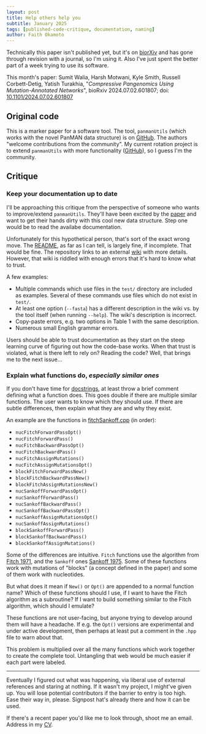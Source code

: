```yaml
---
layout: post
title: Help others help you
subtitle: January 2025
tags: [published-code-critique, documentation, naming]
author: Faith Okamoto
---
```


Technically this paper isn't published yet, but it's on [biorXiv][Preprint]
and has gone through revision with a journal, so I'm using it. Also I've just 
spent the better part of a week trying to use its software. 

This month's paper: 
Sumit Walia, Harsh Motwani, Kyle Smith, Russell Corbett-Detig, Yatish Turakhia, 
"*Compressive Pangenomics Using Mutation-Annotated Networks*", bioRxiv
2024.07.02.601807; doi: [10.1101/2024.07.02.601807][Preprint]

## Original code

This is a marker paper for a software tool. The tool, `panmanUtils` (which works
with the novel PanMAN data structure) is on [GitHub][TheirCode]. The authors
"welcome contributions from the community". My current rotation project is to
extend `panmanUtils` with more functionality ([GitHub][MyCode]), so I guess I'm
the community.

## Critique

### Keep your documentation up to date

I'll be approaching this critique from the perspective of someone who wants to
improve/extend `panmanUtils`. They'll have been excited by the [paper][Preprint]
and want to get their hands dirty with this cool new data structure. Step one
would be to read the availabe documentation.

Unfortunately for this hypothetical person, that's sort of the exact wrong move.
The [README][README], as far as I can tell, is largely fine, if incomplete. That
would be fine. The repository links to an external [wiki][Wiki] with more
details. However, that wiki is riddled with enough errors that it's hard to know
what to trust.

A few examples:
* Multiple commands which use files in the `test/` directory are included as
examples. Several of these commands use files which do not exist in `test/`.
* At least one option (`--fasta`) has a different description in the wiki vs.
by the tool itself (when running `--help`). The wiki's description is incorrect.
* Copy-paste errors, e.g. two options in Table 1 with the same description.
* Numerous small English grammar errors.

Users should be able to trust documentation as they start on the steep learning
curve of figuring out how the code-base works. When that trust is violated, what
is there left to rely on? Reading the code? Well, that brings me to the next
issue...

### Explain what functions do, *especially similar ones*

If you don't have time for [docstrings][DocstringsTag], at least throw a brief
comment defining what a function does. This goes double if there are multiple
similar functions. The user wants to know which they should use. If there are
subtle differences, then explain what they are and why they exist.

An example are the functions in [fitchSankoff.cpp][FitchSankoff] (in order):
* `nucFitchForwardPassOpt()`
* `nucFitchForwardPass()`
* `nucFitchBackwardPassOpt()`
* `nucFitchBackwardPass()`
* `nucFitchAssignMutations()`
* `nucFitchAssignMutationsOpt()`
* `blockFitchForwardPassNew()`
* `blockFitchBackwardPassNew()`
* `blockFitchAssignMutationsNew()`
* `nucSankoffForwardPassOpt()`
* `nucSankoffForwardPass()`
* `nucSankoffBackwardPass()`
* `nucSankoffBackwardPassOpt()`
* `nucSankoffAssignMutationsOpt()`
* `nucSankoffAssignMutations()`
* `blockSankoffForwardPass()`
* `blockSankoffBackwardPass()`
* `blockSankoffAssignMutations()`

Some of the differences are intuitive. `Fitch` functions use the algorithm from 
[Fitch 1971][Fitch1971], and the `Sankoff` ones [Sankoff 1975][Sankoff1975].
Some of these functions work with mutations of "blocks" (a concept defined in
the paper) and some of them work with nucleotides.

But what does it mean if `New()` or `Opt()` are appended to a normal function
name? Which of these functions should I use, if I want to have the Fitch
algorithm as a subroutine? If I want to build something similar to the Fitch
algorithm, which should I emulate?

These functions are not user-facing, but anyone trying to develop around them
will have a headache. If e.g. the `Opt()` versions are experimental and under
active development, then perhaps at least put a comment in the `.hpp` file to
warn about that.

This problem is multiplied over all the many functions which work together to
create the complete tool. Untangling that web would be much easier if each part
were labeled.

----

Eventually I figured out what was happening, via liberal use of external
references and staring at nothing. If it wasn't my project, I might've given up.
You will lose potential contributors if the barrier to entry is too high. Ease
their way in, please. Signpost hat's already there and how it can be used.

If there's a recent paper you'd like me to look through, shoot me an email.
Address in my [CV][CV].

[CV]: https://faithokamoto.github.io/cv/
[DocstringsTag]: https://faithokamoto.github.io/tags/#docstrings
[Fitch1971]: https://doi.org/10.2307/2412116
[FitchSankoff]: https://github.com/TurakhiaLab/panman/blob/main/src/fitchSankoff.cpp
[MyCode]: https://github.com/faithokamoto/panman
[Preprint]: https://doi.org/10.1101/2024.07.02.601807
[README]: https://github.com/TurakhiaLab/panman/blob/main/README.md
[Sankoff1975]: https://doi.org/10.1137/0128004
[TheirCode]: https://github.com/TurakhiaLab/panman
[Wiki]: https://turakhia.ucsd.edu/panman/